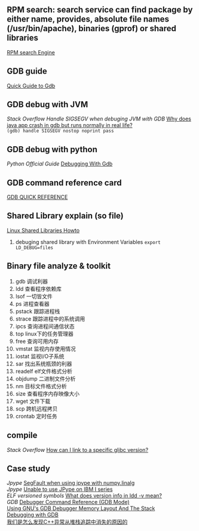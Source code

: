 ## RPM search: search service can find package by either name, provides, absolute file names (/usr/bin/apache), binaries (gprof) or shared libraries  
[RPM search Engine](https://rpmfind.net/linux/rpm2html/)  

## GDB guide  
[Quick Guide to Gdb](https://condor.depaul.edu/glancast/373class/docs/gdb.html)  

## GDB debug with JVM  
*Stack Overflow* *Handle SIGSEGV when debuging JVM with GDB* [Why does java app crash in gdb but runs normally in real life?](https://stackoverflow.com/questions/27241575/why-does-java-app-crash-in-gdb-but-runs-normally-in-real-life)  
`(gdb) handle SIGSEGV nostop noprint pass`  

## GDB debug with python  
*Python Official Guide* [Debugging With Gdb](https://wiki.python.org/moin/DebuggingWithGdb)  

## GDB command reference card  
[GDB QUICK REFERENCE](https://users.ece.utexas.edu/~adnan/gdb-refcard.pdf)  

## Shared Library explain (so file)  
[Linux Shared Libraries Howto](https://tldp.org/HOWTO/Program-Library-HOWTO/shared-libraries.html)  
1. debuging shared library with Environment Variables `export LD_DEBUG=files`  

## Binary file analyze & toolkit  
1. gdb 调试利器
1. ldd 查看程序依赖库
1. lsof 一切皆文件
1. ps 进程查看器
1. pstack 跟踪进程栈
1. strace 跟踪进程中的系统调用
1. ipcs 查询进程间通信状态
1. top linux下的任务管理器
1. free 查询可用内存
1. vmstat 监视内存使用情况
1. iostat 监视I/O子系统
1. sar 找出系统瓶颈的利器
1. readelf elf文件格式分析
1. objdump 二进制文件分析
1. nm 目标文件格式分析
1. size 查看程序内存映像大小
1. wget 文件下载
1. scp 跨机远程拷贝
1. crontab 定时任务  

## compile  
*Stack Overflow* [How can I link to a specific glibc version?](https://stackoverflow.com/questions/2856438/how-can-i-link-to-a-specific-glibc-version)  

## Case study  
*Jpype* [SegFault when using jpype with numpy.linalg](https://github.com/jpype-project/jpype/issues/808)  
*Jpype* [Unable to use JPype on IBM I series](https://github.com/jpype-project/jpype/issues/719)  
*ELF versioned symbols* [What does version info in ldd -v mean?](https://stackoverflow.com/questions/36368588/what-does-version-info-in-ldd-v-mean/36387635#36387635)  
*GDB* [Debugger Command Reference (GDB Mode)](https://scc.ustc.edu.cn/zlsc/sugon/intel/debugger/cl/main/bk_command_ref_gdb.htm)  
[Using GNU's GDB Debugger Memory Layout And The Stack](https://www.comp.nus.edu.sg/~liangzk/cs5231/stacklayout.pdf)  
[Debugging with GDB](https://sourceware.org/gdb/current/onlinedocs/gdb/index.html)  
[我们是怎么发现C++异常从堆栈追踪中消失的原因的](https://abcdabcd987.com/libstdc++-bug/)  
